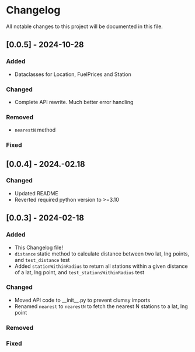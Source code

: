 # Changelog

All notable changes to this project will be documented in this file.

## [0.0.5] - 2024-10-28

### Added

- Dataclasses for Location, FuelPrices and Station


### Changed

- Complete API rewrite. Much better error handling

### Removed

- ```nearestN``` method

### Fixed

## [0.0.4] - 2024.-02.18

### Changed
- Updated README
- Reverted required python version to >=3.10

## [0.0.3] - 2024-02-18

### Added

- This Changelog file!
- ```distance``` static method to calculate distance between two lat, lng points, and ```test_distance``` test
- Added ```stationWithinRadius``` to return all stations within a given distance of a lat, lng point, and ```test_stationsWithinRadius``` test

### Changed

- Moved API code to \_\_init\_\_.py to prevent clumsy imports
- Renamed ```nearest``` to ```nearestN``` to fetch the nearest N stations to a lat, lng point

### Removed

### Fixed




[//]: <> (
    Added for new features.
    Changed for changes in existing functionality.
    Deprecated for soon-to-be removed features.
    Removed for now removed features.
    Fixed for any bug fixes.
    Security in case of vulnerabilities.)